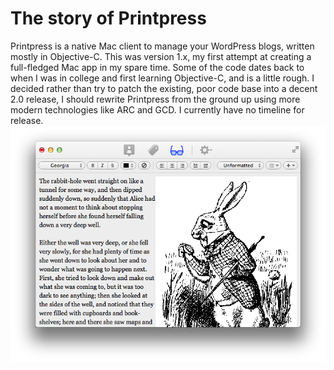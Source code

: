 The story of Printpress
==========
Printpress is a native Mac client to manage your WordPress blogs, written mostly in Objective-C. This was version 1.x, my first attempt at creating a full-fledged Mac app in my spare time. Some of the code dates back to when I was in college and first learning Objective-C, and is a little rough. I decided rather than try to patch the existing, poor code base into a decent 2.0 release, I should rewrite Printpress from the ground up using more modern technologies like ARC and GCD. I currently have no timeline for release.
![Screenshot](screenshot.png)
